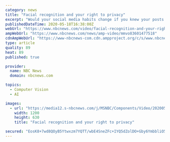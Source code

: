 ```yaml
---
category: news
title: "Facial recognition and your right to privacy"
excerpt: "Would your social media habits change if you knew your posts could be used by law enforcement? Jacob Ward brings to light the privacy issues surrounding AI and facial recognition on the Weekend Report."
publishedDateTime: 2020-05-18T16:38:00Z
webUrl: "https://www.nbcnews.com/video/facial-recognition-and-your-right-to-privacy-83601477518"
ampWebUrl: "https://www.nbcnews.com/news/amp-video/mmvo83601477518"
cdnAmpWebUrl: "https://www-nbcnews-com.cdn.ampproject.org/c/s/www.nbcnews.com/news/amp-video/mmvo83601477518"
type: article
quality: 89
heat: 89
published: true

provider:
  name: NBC News
  domain: nbcnews.com

topics:
  - Computer Vision
  - AI

images:
  - url: "https://media12.s-nbcnews.com/j/MSNBC/Components/Video/202005/sg_3.nbcnews-fp-1200-630.jpg"
    width: 1200
    height: 630
    title: "Facial recognition and your right to privacy"

secured: "EosK8+7wd8QOyB5Ytwxzm7YQTT/wbE4SneZFc+IYQ5dZolDO+Gby6YmbbliO5fDyqUSDKvPA0kzNPFkbz6y5MqpOKst/Eo6fn4OBq87OU3mCkzbDjHsLQhMyATkN6cQoAhtzSwnWwcjfaINOFO7Ig9B0/rwtd7aVKqXG9vNwZsLqf3Y6XARX5wxfRZvExxqpzK9P47C1gduWGfnLiyNsDgySFYRyWuFl3/Gnm/ykZErPb6xGHL+IB6+T7o6WkBkKcqL6O6kVb615vxcbusDN7CtmWXMHrdqynImWrYLjk6ZuoNLHtCEnezUpabBG2x5y;Ycy1diJ8ASApFwFgWCfSuw=="
---
```


